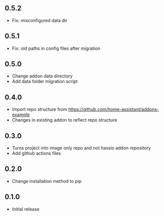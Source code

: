 <!-- https://developers.home-assistant.io/docs/add-ons/presentation#keeping-a-changelog -->

## 0.5.2

- Fix: misconfigured data dir

## 0.5.1

- Fix: old paths in config files after migration

## 0.5.0

- Change addon data directory
- Add data folder migration script

## 0.4.0

- Import repo structure from https://github.com/home-assistant/addons-example
- Changes in existing addon to reflect repo structure

## 0.3.0

- Turns project into image only repo and not hassio addon repository
- Add github actions files

## 0.2.0

- Change installation method to pip

## 0.1.0

- Initial release
